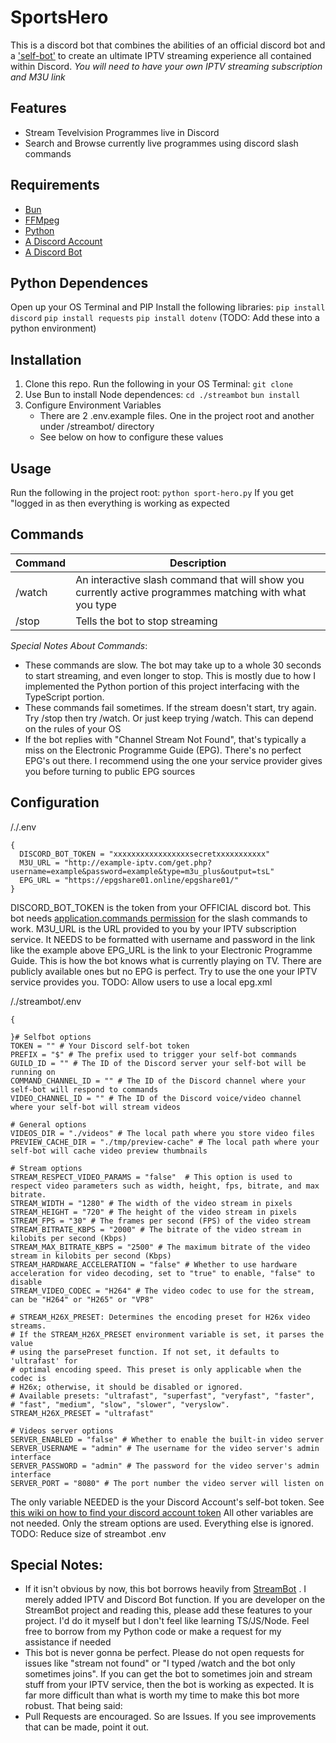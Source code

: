# SportsHero
This is a discord bot that combines the abilities of an official discord bot and a ['self-bot'](https://github.com/AstraaDev/Discord-SelfBot) to create an ultimate IPTV streaming experience all contained within Discord. *You will need to have your own IPTV streaming subscription and M3U link*

## Features
- Stream Tevelvision Programmes live in Discord
- Search and Browse currently live programmes using discord slash commands

## Requirements
- [Bun](https://bun.sh/)
- [FFMpeg](https://www.ffmpeg.org/)
- [Python](https://www.python.org/)
- [A Discord Account](https://discord.com/)
- [A Discord Bot](https://discord.com/developers/applications)

## Python Dependences
Open up your OS Terminal and PIP Install the following libraries:
`pip install discord`
`pip install requests`
`pip install dotenv`
(TODO: Add these into a python environment)

## Installation
1. Clone this repo. Run the following in your OS Terminal:
   `git clone `
2. Use Bun to install Node dependences:
   `cd ./streambot`
   `bun install`
3. Configure Environment Variables
   - There are 2 .env.example files. One in the project root and another under /streambot/ directory
   - See below on how to configure these values
  
## Usage
Run the following in the project root:
`python sport-hero.py`
If you get "logged in as <BotNameHere> then everything is working as expected

## Commands
|Command|Description|
|---------|---------|
|/watch| An interactive slash command that will show you currently active programmes matching with what you type|
|/stop| Tells the bot to stop streaming|

*Special Notes About Commands*: 
- These commands are slow. The bot may take up to a whole 30 seconds to start streaming, and even longer to stop. This is mostly due to how I implemented the Python portion of this project interfacing with the TypeScript portion.
- These commands fail sometimes. If the stream doesn't start, try again. Try /stop then try /watch. Or just keep trying /watch. This can depend on the rules of your OS
- If the bot replies with "Channel Stream Not Found", that's typically a miss on the Electronic Programme Guide (EPG). There's no perfect EPG's out there. I recommend using the one your service provider gives you before turning to public EPG sources

## Configuration
/./.env
```
{
  DISCORD_BOT_TOKEN = "xxxxxxxxxxxxxxxxxsecretxxxxxxxxxxx"
  M3U_URL = "http://example-iptv.com/get.php?username=example&password=example&type=m3u_plus&output=tsL"
  EPG_URL = "https://epgshare01.online/epgshare01/"
}
```
DISCORD_BOT_TOKEN is the token from your OFFICIAL discord bot. This bot needs [application.commands permission](https://discord.com/developers/docs/topics/permissions) for the slash commands to work. 
M3U_URL is the URL provided to you by your IPTV subscription service. It NEEDS to be formatted with username and password in the link like the example above
EPG_URL is the link to your Electronic Programme Guide. This is how the bot knows what is currently playing on TV. There are publicly available ones but no EPG is perfect. Try to use the one your IPTV service provides you. 
TODO: Allow users to use a local epg.xml 

/./streambot/.env
```
{

}# Selfbot options
TOKEN = "" # Your Discord self-bot token
PREFIX = "$" # The prefix used to trigger your self-bot commands
GUILD_ID = "" # The ID of the Discord server your self-bot will be running on
COMMAND_CHANNEL_ID = "" # The ID of the Discord channel where your self-bot will respond to commands
VIDEO_CHANNEL_ID = "" # The ID of the Discord voice/video channel where your self-bot will stream videos

# General options
VIDEOS_DIR = "./videos" # The local path where you store video files
PREVIEW_CACHE_DIR = "./tmp/preview-cache" # The local path where your self-bot will cache video preview thumbnails

# Stream options
STREAM_RESPECT_VIDEO_PARAMS = "false"  # This option is used to respect video parameters such as width, height, fps, bitrate, and max bitrate.
STREAM_WIDTH = "1280" # The width of the video stream in pixels
STREAM_HEIGHT = "720" # The height of the video stream in pixels
STREAM_FPS = "30" # The frames per second (FPS) of the video stream
STREAM_BITRATE_KBPS = "2000" # The bitrate of the video stream in kilobits per second (Kbps)
STREAM_MAX_BITRATE_KBPS = "2500" # The maximum bitrate of the video stream in kilobits per second (Kbps)
STREAM_HARDWARE_ACCELERATION = "false" # Whether to use hardware acceleration for video decoding, set to "true" to enable, "false" to disable
STREAM_VIDEO_CODEC = "H264" # The video codec to use for the stream, can be "H264" or "H265" or "VP8"

# STREAM_H26X_PRESET: Determines the encoding preset for H26x video streams. 
# If the STREAM_H26X_PRESET environment variable is set, it parses the value 
# using the parsePreset function. If not set, it defaults to 'ultrafast' for 
# optimal encoding speed. This preset is only applicable when the codec is 
# H26x; otherwise, it should be disabled or ignored.
# Available presets: "ultrafast", "superfast", "veryfast", "faster", 
# "fast", "medium", "slow", "slower", "veryslow".
STREAM_H26X_PRESET = "ultrafast"

# Videos server options
SERVER_ENABLED = "false" # Whether to enable the built-in video server
SERVER_USERNAME = "admin" # The username for the video server's admin interface
SERVER_PASSWORD = "admin" # The password for the video server's admin interface
SERVER_PORT = "8080" # The port number the video server will listen on
```
The only variable NEEDED is the your Discord Account's self-bot token. See [this wiki on how to find your discord account token](https://github.com/ysdragon/StreamBot/wiki/Get-Discord-user-token)
All other variables are not needed. Only the stream options are used. Everything else is ignored. 
TODO: Reduce size of streambot .env

## Special Notes:
- If it isn't obvious by now, this bot borrows heavily from [StreamBot](https://github.com/ysdragon/StreamBot) . I merely added IPTV and Discord Bot function. If you are developer on the StreamBot project and reading this, please add these features to your project. I'd do it myself but I don't feel like learning TS/JS/Node. Feel free to borrow from my Python code or make a request for my assistance if needed
- This bot is never gonna be perfect. Please do not open requests for issues like "stream not found" or "I typed /watch and the bot only sometimes joins". If you can get the bot to sometimes join and stream stuff from your IPTV service, then the bot is working as expected. It is far more difficult than what is worth my time to make this bot more robust. That being said:
- Pull Requests are encouraged. So are Issues. If you see improvements that can be made, point it out.
  

